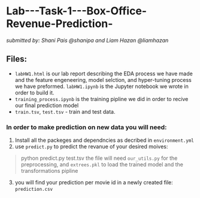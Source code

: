 # Lab---Task-1---Box-Office-Revenue-Prediction-
*submitted by: Shani Pais @shanipa and Liam Hazan @liamhazan*
## Files:
* `labHW1.html` is our lab report describing the EDA process we have made and the feature engeneering, model selction, and hyper-tuning process we have preformed. `labHW1.ipynb` is the Jupyter notebook we wrote in order to build it.
* `training_process.ipynb` is the training pipline we did in order to recive our final prediction model
* `train.tsv`, `test.tsv` - train and test data.
### In order to make prediction on new data you will need:
1. Install all the packeges and dependncies as decribed in `environment.yml`
2. use `predict.py` to predict the revanue of your desired moives:
 > python predict.py test.tsv 
 the file will need `our_utils.py` for the preprocessing, and `extrees.pkl` to load the trained model and the transformations pipline
 3. you will find your prediction per movie id in a newly created file: `prediction.csv`
